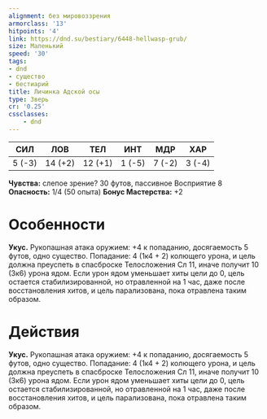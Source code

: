 ```yaml
---
alignment: без мировоззрения
armorclass: '13'
hitpoints: '4'
link: https://dnd.su/bestiary/6448-hellwasp-grub/
size: Маленький
speed: '30'
tags:
- dnd
- существо
- бестиарий
title: Личинка Адской осы
type: Зверь
cr: '0.25'
cssclasses:
    - dnd
---
```



| СИЛ | ЛОВ | ТЕЛ | ИНТ | МДР | ХАР |
|---|---|---|---|---|---|
| 5 (-3) | 14 (+2) | 12 (+1) | 1 (-5) | 7 (-2) | 3 (-4) |
**Чувства:** слепое зрение? 30 футов, пассивное Восприятие 8
**Опасность:** 1/4 (50 опыта)
**Бонус Мастерства:** +2


# Особенности
**Укус.** Рукопашная атака оружием: +4 к попаданию, досягаемость 5 футов, одно существо. Попадание: 4 (1к4 + 2) колющего урона, и цель должна преуспеть в спасброске Телосложения Сл 11, иначе получит 10 (3к6) урона ядом. Если урон ядом уменьшает хиты цели до 0, цель остается стабилизированной, но отравленной на 1 час, даже после восстановления хитов, и цель парализована, пока отравлена таким образом.


# Действия
**Укус.** Рукопашная атака оружием: +4 к попаданию, досягаемость 5 футов, одно существо. Попадание: 4 (1к4 + 2) колющего урона, и цель должна преуспеть в спасброске Телосложения Сл 11, иначе получит 10 (3к6) урона ядом. Если урон ядом уменьшает хиты цели до 0, цель остается стабилизированной, но отравленной на 1 час, даже после восстановления хитов, и цель парализована, пока отравлена таким образом.